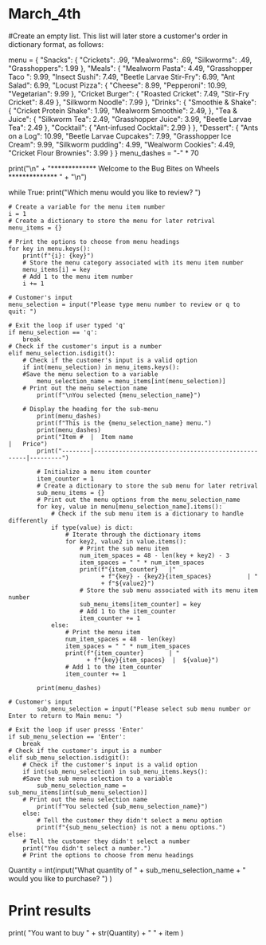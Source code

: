 # March_4th
#Create an empty list. This list will later store a customer's order in dictionary format, as follows:

menu = {
    "Snacks": {
        "Crickets": .99,
        "Mealworms": .69,
        "Silkworms": .49,
        "Grasshoppers": 1.99
    },
    "Meals": {
        "Mealworm Pasta": 4.49,
        "Grasshopper Taco ": 9.99,
        "Insect Sushi": 7.49,
        "Beetle Larvae Stir-Fry": 6.99,
        "Ant Salad": 6.99,
        "Locust Pizza": {
            "Cheese": 8.99,
            "Pepperoni": 10.99,
            "Vegetarian": 9.99
        },
        "Cricket Burger": {
            "Roasted Cricket": 7.49,
            "Stir-Fry Cricket": 8.49
        },
        "Silkworm Noodle": 7.99
    },
    "Drinks": {
        "Smoothie & Shake": {
            "Cricket Protein Shake": 1.99,
            "Mealworm Smoothie": 2.49,
        },
        "Tea & Juice": {
            "Silkworm Tea": 2.49,
            "Grasshopper Juice": 3.99,
            "Beetle Larvae Tea": 2.49
        },
        "Cocktail": {
            "Ant-infused Cocktail": 2.99
        }
    },
    "Dessert": {
        "Ants on a Log": 10.99,
        "Beetle Larvae Cupcakes": 7.99,
        "Grasshopper Ice Cream": 9.99,
        "Silkworm pudding": 4.99,
        "Wealworm Cookies": 4.49,
        "Cricket Flour Brownies": 3.99
    }
}
menu_dashes = "-" * 70


print("\n" + "************* Welcome to the Bug Bites on Wheels ************** " + "\n")

while True:
    print("Which menu would you like to review? ")
    
    # Create a variable for the menu item number
    i = 1
    # Create a dictionary to store the menu for later retrival
    menu_items = {}

    # Print the options to choose from menu headings
    for key in menu.keys():
        print(f"{i}: {key}")
        # Store the menu category associated with its menu item number 
        menu_items[i] = key
        # Add 1 to the menu item number
        i += 1

    # Customer's input
    menu_selection = input("Please type menu number to review or q to quit: ")

    # Exit the loop if user typed 'q'
    if menu_selection == 'q':
        break
    # Check if the customer's input is a number
    elif menu_selection.isdigit():
        # Check if the customer's input is a valid option
        if int(menu_selection) in menu_items.keys():
        #Save the menu selection to a variable
            menu_selection_name = menu_items[int(menu_selection)]
        # Print out the menu selection name 
            print(f"\nYou selected {menu_selection_name}")

        # Display the heading for the sub-menu
            print(menu_dashes)
            print(f"This is the {menu_selection_name} menu.")
            print(menu_dashes)
            print("Item #  |  Item name                                        |   Price")
            print("--------|---------------------------------------------------|---------")

            # Initialize a menu item counter
            item_counter = 1
            # Create a dictionary to store the sub menu for later retrival
            sub_menu_items = {}
            # Print out the menu options from the menu_selection_name
            for key, value in menu[menu_selection_name].items():
                # Check if the sub menu item is a dictionary to handle differently
                if type(value) is dict:
                    # Iterate through the dictionary items
                    for key2, value2 in value.items():
                        # Print the sub menu item
                        num_item_spaces = 48 - len(key + key2) - 3
                        item_spaces = " " * num_item_spaces
                        print(f"{item_counter}   |"
                              + f"{key} - {key2}{item_spaces}          | "
                              + f"${value2}")
                        # Store the sub menu associated with its menu item number
                        sub_menu_items[item_counter] = key
                        # Add 1 to the item_counter
                        item_counter += 1
                else:
                    # Print the menu item
                    num_item_spaces = 48 - len(key)
                    item_spaces = " " * num_item_spaces
                    print(f"{item_counter}       | "
                          + f"{key}{item_spaces}  |  ${value}")
                    # Add 1 to the item_counter
                    item_counter += 1

            print(menu_dashes)

    # Customer's input
            sub_menu_selection = input("Please select sub menu number or Enter to return to Main menu: ")

    # Exit the loop if user presss 'Enter'
    if sub_menu_selection == 'Enter':
        break
    # Check if the customer's input is a number
    elif sub_menu_selection.isdigit():
        # Check if the customer's input is a valid option
        if int(sub_menu_selection) in sub_menu_items.keys():
        #Save the sub menu selection to a variable
            sub_menu_selection_name = sub_menu_items[int(sub_menu_selection)]
        # Print out the menu selection name 
            print(f"You selected {sub_menu_selection_name}")
        else:
            # Tell the customer they didn't select a menu option
            print(f"{sub_menu_selection} is not a menu options.")
    else:
        # Tell the customer they didn't select a number
        print("You didn't select a number.")
        # Print the options to choose from menu headings


Quantity = int(input("What quantity of " + sub_menu_selection_name + " would you like to purchase? ")
)

# Print results
print(
    "You want to buy "
    + str(Quantity)
    + " "
    + item
)